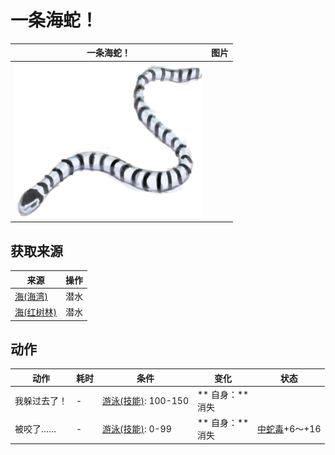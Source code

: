 # 一条海蛇！  
>   
  
  一条海蛇！  |   图片   
 ----  |  ----:   
   |  <img decoding="async" src="Sprite/SeaKrait.png" href="a.md" style="max-width:300px;max-height:300px;">   
  
## 获取来源  
来源  |  操作  
----  |  ----  
[海(海湾)](Sea_Bay.md)  |  潜水  
[海(红树林)](Sea_Mangroves.md)  |  潜水  
## 动作  
动作  |  耗时  |  条件  |  变化  |  状态  
----  |  ----  |  ----  |  ----  |  ----  
我躲过去了！<br>  |  -  |  [游泳(技能)](Skill_Swimming.md): 100-150  |  ** 自身：**<br>消失  |    
被咬了……<br>  |  -  |  [游泳(技能)](Skill_Swimming.md): 0-99  |  ** 自身：**<br>消失  |  [中蛇毒](VenomKraitInjector.md)+6～+16  


<script>document.title="一条海蛇！ - 卡牌生存百科 Card Survival Wiki";</script>
